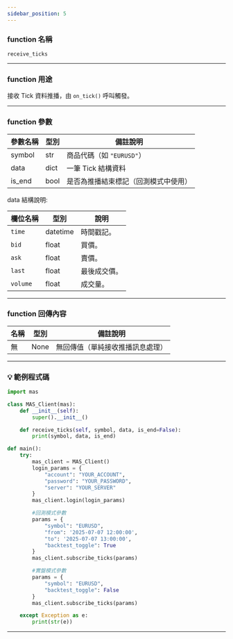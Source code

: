 ```yaml
---
sidebar_position: 5
---
```

### function 名稱

`receive_ticks`

---

### function 用途

接收 Tick 資料推播，由 `on_tick()` 呼叫觸發。

---

### function 參數

| 參數名稱 | 型別  | 備註說明 |
|----------|--------|----------|
| symbol   | str    | 商品代碼（如 `"EURUSD"`） |
| data     | dict   | 一筆 Tick 結構資料 |
| is_end   | bool   | 是否為推播結束標記（回測模式中使用） |

data 結構說明:

| 欄位名稱 | 型別     | 說明         |
|----------|----------|-------------|
| `time`   | datetime | 時間戳記。   |
| `bid`    | float    | 買價。       |
| `ask`    | float    | 賣價。       |
| `last`   | float    | 最後成交價。 |
| `volume` | float    | 成交量。     |

---

### function 回傳內容

| 名稱   | 型別 | 備註說明       |
|--------|------|----------------|
| 無     | None | 無回傳值（單純接收推播訊息處理） |

---

### 💡 範例程式碼

```python
import mas

class MAS_Client(mas):
    def __init__(self):
        super().__init__()

    def receive_ticks(self, symbol, data, is_end=False):
        print(symbol, data, is_end)

def main():
    try:
        mas_client = MAS_Client()
        login_params = {
            "account": "YOUR_ACCOUNT",
            "password": "YOUR_PASSWORD",
            "server": "YOUR_SERVER"
        }
        mas_client.login(login_params)

        #回測模式參數
        params = {
            "symbol": "EURUSD",
            "from": '2025-07-07 12:00:00',
            "to": '2025-07-07 13:00:00',
            "backtest_toggle": True
        }
        mas_client.subscribe_ticks(params)

        #實盤模式參數
        params = {
            "symbol": "EURUSD",
            "backtest_toggle": False
        }
        mas_client.subscribe_ticks(params)

    except Exception as e:
        print(str(e))
```
---
